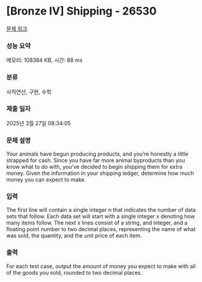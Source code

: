 # [Bronze IV] Shipping - 26530 

[문제 링크](https://www.acmicpc.net/problem/26530) 

### 성능 요약

메모리: 108384 KB, 시간: 88 ms

### 분류

사칙연산, 구현, 수학

### 제출 일자

2025년 3월 27일 08:34:05

### 문제 설명

<p>Your animals have begun producing products, and you’re honestly a little strapped for cash. Since you have far more animal byproducts than you know what to do with, you’ve decided to begin shipping them for extra money. Given the information in your shipping ledger, determine how much money you can expect to make.</p>

### 입력 

 <p>The first line will contain a single integer n that indicates the number of data sets that follow. Each data set will start with a single integer x denoting how many items follow. The next x lines consist of a string, and integer, and a floating point number to two decimal places, representing the name of what was sold, the quantity, and the unit price of each item.</p>

### 출력 

 <p>For each test case, output the amount of money you expect to make with all of the goods you sold, rounded to two decimal places.</p>

